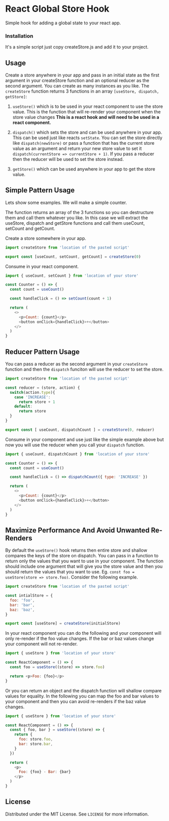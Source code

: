 # React Global Store Hook

Simple hook for adding a global state to your react app.

### Installation

It's a simple script just copy createStore.js and add it to your project.

## Usage

Create a store anywhere in your app and pass in an initial state as the first argument in your createStore function and an optional reducer as the second argument. You can create as many instances as you like. The `createStore` function returns 3 functions in an array `[useStore, dispatch, getStore]`:

1. `useStore()` which is to be used in your react component to use the store value. This is the function that will re-render your component when the store value changes <b>This is a react hook and will need to be used in a react component.</b>

2. `dispatch()` which sets the store and can be used anywhere in your app. This can be used just like reacts `setState`. You can set the store directly like `dispatch(newStore)` or pass a function that has the current store value as an argument and return your new store value to set it `dispatch(currentStore => currentStore + 1)`. If you pass a reducer then the reducer will be used to set the store instead.

3. `getStore()` which can be used anywhere in your app to get the store value.

## Simple Pattern Usage

Lets show some examples. We will make a simple counter.

The function returns an array of the 3 functions so you can destructure them and call them whatever you like. In this case we will extract the useStore, dispatch and getStore functions and call them useCount, setCount and getCount.

Create a store somewhere in your app.

```js
import createStore from 'location of the pasted script'

export const [useCount, setCount, getCount] = createStore(0)
```

Consume in your react component.

```js
import { useCount, setCount } from 'location of your store'

const Counter = () => {
  const count = useCount()

  const handleClick = () => setCount(count + 1)

  return (
    <>
      <p>Count: {count}</p>
      <button onClick={handleClick}>+</button>
    </>
  )
}
```

## Reducer Pattern Usage

You can pass a reducer as the second argument in your `createStore` function and then the `dispatch` funciton will use the reducer to set the store.

```js
import createStore from 'location of the pasted script'

const reducer = (store, action) {
  switch(action.type){
    case 'INCREASE':
      return store + 1
    default:
      return store
  }
}

export const [ useCount, dispatchCount ] = createStore(0, reducer)
```

Consume in your component and use just like the simple example above but now you will use the reducer when you call your `dispatch` function.

```js
import { useCount, dispatchCount } from 'location of your store'

const Counter = () => {
  const count = useCount()

  const handleClick = () => dispatchCount({ type: 'INCREASE' })

  return (
    <>
      <p>Count: {count}</p>
      <button onClick={handleClick}>+</button>
    </>
  )
}
```

## Maximize Performance And Avoid Unwanted Re-Renders

By default the `useStore()` hook returns then entire store and shallow compares the keys of the store on dispatch. You can pass in a function to return only the values that you want to use in your component. The function should include one argument that will give you the store value and then you should return the values that you want to use. Eg. `const foo = useStore(store => store.foo)`. Consider the following example.

```js
import createStore from 'location of the pasted script'

const intialStore = {
  foo: 'foo',
  bar: 'bar',
  baz: 'baz',
}

export const [useStore] = createStore(initialStore)
```

In your react component you can do the following and your component will only re-render if the foo value changes. If the bar or baz values change your component will not re-render.

```js
import { useStore } from 'location of your store'

const ReactComponent = () => {
  const foo = useStore((store) => store.foo)

  return <p>Foo: {foo}</p>
}
```

Or you can return an object and the dispatch function will shallow compare values for equality. In the following you can map the foo and bar values to your component and then you can avoid re-renders if the baz value changes.

```js
import { useStore } from 'location of your store'

const ReactComponent = () => {
  const { foo, bar } = useStore((store) => {
    return {
      foo: store.foo,
      bar: store.bar,
    }
  })

  return (
    <p>
      Foo: {foo} - Bar: {bar}
    </p>
  )
}
```

## License

Distributed under the MIT License. See `LICENSE` for more information.

